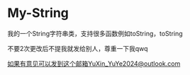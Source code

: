# My-String
我的一个String字符串类，支持很多函数例如toString，toString

不要2次更改后不提我就发给别人，尊重一下我qwq

如果有意见可以发到这个邮箱YuXin_YuYe2024@outlook.com
